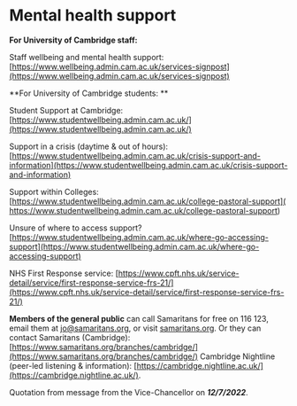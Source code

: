 # Mental health support

**For University of Cambridge staff:**
 
Staff wellbeing and mental health support: [https://www.wellbeing.admin.cam.ac.uk/services-signpost](https://www.wellbeing.admin.cam.ac.uk/services-signpost)
  
**For University of Cambridge students: **
 
Student Support at Cambridge: [https://www.studentwellbeing.admin.cam.ac.uk/](https://www.studentwellbeing.admin.cam.ac.uk/)
 
Support in a crisis (daytime & out of hours): [https://www.studentwellbeing.admin.cam.ac.uk/crisis-support-and-information](https://www.studentwellbeing.admin.cam.ac.uk/crisis-support-and-information)
 
Support within Colleges: [https://www.studentwellbeing.admin.cam.ac.uk/college-pastoral-support]( https://www.studentwellbeing.admin.cam.ac.uk/college-pastoral-support)
 
Unsure of where to access support? [https://www.studentwellbeing.admin.cam.ac.uk/where-go-accessing-support](https://www.studentwellbeing.admin.cam.ac.uk/where-go-accessing-support)
  
NHS First Response service: [https://www.cpft.nhs.uk/service-detail/service/first-response-service-frs-21/](https://www.cpft.nhs.uk/service-detail/service/first-response-service-frs-21/)
 
**Members of the general public** can call Samaritans for free on 116 123, email them at [jo@samaritans.org](mailto:jo@samaritans.org), or visit [samaritans.org](https://www.samaritans.org/). Or they can contact Samaritans (Cambridge): [https://www.samaritans.org/branches/cambridge/](https://www.samaritans.org/branches/cambridge/)
Cambridge Nightline (peer-led listening & information): [https://cambridge.nightline.ac.uk/](https://cambridge.nightline.ac.uk/).

Quotation from message from the Vice-Chancellor on ***12/7/2022***.
